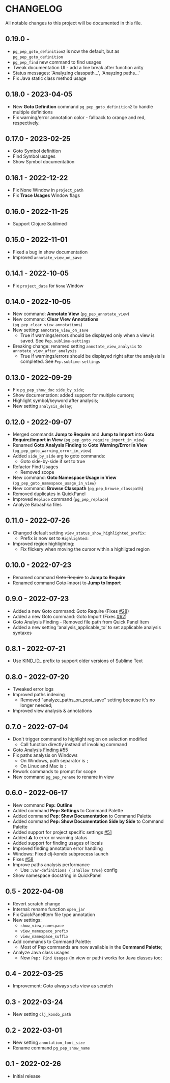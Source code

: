 # CHANGELOG

All notable changes to this project will be documented in this file.

## 0.19.0 -
- `pg_pep_goto_definition2` is now the default, but as `pg_pep_goto_definition`
- `pg_pep_find` new command to find usages
- Tweak documentation UI - add a line break after function arity
- Status messages: 'Analyzing classpath...', 'Anayzing paths...'
- Fix Java static class method usage

## 0.18.0 - 2023-04-05
- New **Goto Definition** command `pg_pep_goto_definition2` to handle multiple definitions
- Fix warning/error annotation color - fallback to orange and red, respectively.

## 0.17.0 - 2023-02-25
- Goto Symbol definition
- Find Symbol usages
- Show Symbol documentation

## 0.16.1 - 2022-12-22
- Fix None Window in `project_path`
- Fix **Trace Usages** Window flags

## 0.16.0 - 2022-11-25
- Support Clojure Sublimed

## 0.15.0 - 2022-11-01
- Fixed a bug in show documentation
- Improved `annotate_view_on_save`

## 0.14.1 - 2022-10-05
- Fix `project_data` for `None` Window

## 0.14.0 - 2022-10-05
- New command: **Annotate View** (`pg_pep_annotate_view`)
- New command: **Clear View Annotations** (`pg_pep_clear_view_annotations`)
- New setting: `annotate_view_on_save`
	- True if warnings/errors should be displayed only when a view is saved. See `Pep.sublime-settings`
- Breaking change: renamed setting `annotate_view_analysis` to `annotate_view_after_analysis`
	- True if warnings/errors should be displayed right after the analysis is completed. See `Pep.sublime-settings`

## 0.13.0 - 2022-09-29
- Fix `pg_pep_show_doc` `side_by_side`;
- Show documentation: added support for multiple cursors;
- Highlight symbol/keyword after analysis;
- New setting `analysis_delay`;

## 0.12.0 - 2022-09-07
- Merged commands **Jump to Require** and **Jump to Import** into **Goto Require/Import in View** (`pg_pep_goto_require_import_in_view`)
- Renamed **Goto Analysis Finding** to **Goto Warning/Error in View** (`pg_pep_goto_warning_error_in_view`)
- Added `side_by_side` arg to goto commands:
	- Goto side-by-side if set to true
- Refactor Find Usages
	- Removed scope
- New command: **Goto Namespace Usage in View** (`pg_pep_goto_namespace_usage_in_view`)
- New command: **Browse Classpath** (`pg_pep_browse_classpath`)
- Removed duplicates in QuickPanel
- Improved `Replace` command (`pg_pep_replace`)
- Analyze Babashka files

## 0.11.0 - 2022-07-26
- Changed default setting `view_status_show_highlighted_prefix`:
	- Prefix is now set to `Highlighted: `
- Improved region highlighting:
	- Fix flickery when moving the cursor within a highligted region

## 0.10.0 - 2022-07-23
- Renamed command ~~Goto Require~~ to **Jump to Require**
- Renamed command ~~Goto Import~~ to **Jump to Import**

## 0.9.0 - 2022-07-23
- Added a new Goto command: Goto Require (Fixes [#28](https://github.com/pedrorgirardi/Pep/issues/28))
- Added a new Goto command: Goto Import (Fixes [#62](https://github.com/pedrorgirardi/Pep/issues/62))
- Goto Analysis Finding - Removed file path from Quick Panel Item
- Added a new setting 'analysis_applicable_to' to set applicable analysis syntaxes

## 0.8.1 - 2022-07-21
- Use KIND_ID_ prefix to support older versions of Sublime Text

## 0.8.0 - 2022-07-20
- Tweaked error logs
- Improved paths indexing
	- Removed "analyze_paths_on_post_save" setting because it's no longer needed;
- Improved view analysis & annotations

## 0.7.0 - 2022-07-04
- Don't trigger command to highlight region on selection modified
	- Call function directly instead of invoking command
- [Goto Analysis Finding #55](https://github.com/pedrorgirardi/Pep/issues/55)
- Fix paths analysis on Windows
	- On Windows, path separator is `;`
	- On Linux and Mac is `:`
- Rework commands to prompt for scope
- New command `pg_pep_rename` to rename in view

## 0.6.0 - 2022-06-17
- New command **Pep: Outline**
- Added command **Pep: Settings** to Command Palette
- Added command **Pep: Show Documentation** to Command Palette
- Added command **Pep: Show Documentation Side by Side** to Command Palette
- Added support for project specific settings [#51](https://github.com/pedrorgirardi/Pep/issues/53)
- Added ⚠ to error or warning status
- Added support for finding usages of locals
- Improved finding annotation error handling
- Windows: Fixed clj-kondo subprocess launch
- Fixes [#58](https://github.com/pedrorgirardi/Pep/issues/58)
- Improve paths analysis performance
	- Use `:var-definitions {:shallow true}` config
- Show namespace docstring in QuickPanel

## 0.5 - 2022-04-08
- Revert scratch change
- Internal: rename function `open_jar`
- Fix QuickPanelItem file type annotation
- New settings:
	- `show_view_namespace`
	- `view_namespace_prefix`
	- `view_namespace_suffix`
- Add commands to Command Palette:
	- Most of Pep commands are now available in the **Command Palette**;
- Analyze Java class usages
	- Now `Pep: Find Usages` (in view or path) works for Java classes too;

## 0.4 - 2022-03-25
- Improvement: Goto always sets view as scratch

## 0.3 - 2022-03-24
- New setting `clj_kondo_path`

## 0.2 - 2022-03-01
- New setting `annotation_font_size`
- Rename command `pg_pep_show_name`

## 0.1 - 2022-02-26
- Initial release
